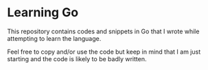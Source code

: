 # Learning Go
This repository contains codes and snippets in Go that I wrote while attempting to learn the language.

Feel free to copy and/or use the code but keep in mind that I am just starting and the code is likely to be badly written.

